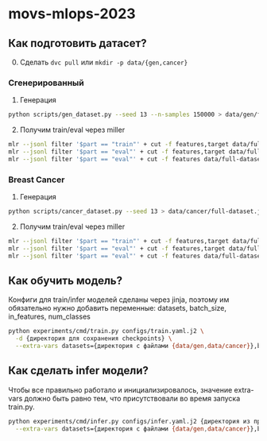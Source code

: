 # movs-mlops-2023

## Как подготовить датасет?

0. Сделать `dvc pull` или `mkdir -p data/{gen,cancer}`

### Сгенерированный

1. Генерация

```bash
python scripts/gen_dataset.py --seed 13 --n-samples 150000 > data/gen/full-dataset.jsonl
```

2. Получим train/eval через miller

```bash
mlr --jsonl filter '$part == "train"' + cut -f features,target data/full-dataset.jsonl > data/gen/train.jsonl
mlr --jsonl filter '$part == "eval"' + cut -f features,target data/full-dataset.jsonl > data/gen/eval.jsonl
mlr --jsonl filter '$part == "eval"' + cut -f features data/full-dataset.jsonl > data/gen/eval-no-target.jsonl
```

### Breast Cancer

1. Генерация

```bash
python scripts/cancer_dataset.py --seed 13 > data/cancer/full-dataset.jsonl
```

2. Получим train/eval через miller

```bash
mlr --jsonl filter '$part == "train"' + cut -f features,target data/full-dataset.jsonl > data/cancer/train.jsonl
mlr --jsonl filter '$part == "eval"' + cut -f features,target data/full-dataset.jsonl > data/cancer/eval.jsonl
mlr --jsonl filter '$part == "eval"' + cut -f features data/full-dataset.jsonl > data/cancer/eval-no-target.jsonl
```

## Как обучить модель?

Конфиги для train/infer моделей сделаны через jinja,
поэтому им обязательно нужно добавить переменные: datasets, batch_size, in_features, num_classes

```bash
python experiments/cmd/train.py configs/train.yaml.j2 \
  -d {директория для сохранения checkpoints} \
  --extra-vars datasets={директория с файлами {data/gen,data/cancer}},batch_size={your input},in_features={your input},num_classes={your input}
```

## Как сделать infer модели?

Чтобы все правильно работало и инициализировалось,
значение extra-vars должно быть равно тем, что присутствовали во время запуска train.py.

```bash
python experiments/cmd/infer.py configs/infer.yaml.j2 {директория из пред этапа}/best_iteration/model.safetensors \
  --extra-vars datasets={директория с файлами {data/gen,data/cancer}},batch_size={your input},in_features={your input},num_classes={your input}
```
